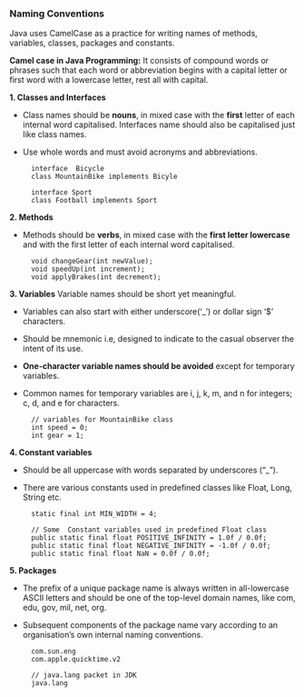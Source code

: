 <h3>Naming Conventions</h3>

Java uses CamelCase as a practice for writing names of methods, variables, classes, packages and constants.

<b>Camel case in Java Programming:</b> It consists of compound words or phrases such that each word or abbreviation begins with a capital letter or first word with a lowercase letter, rest all with capital.

<b>1. Classes and Interfaces </b>
* Class names should be <b>nouns</b>, in mixed case with the <b>first</b> letter of each internal word capitalised. Interfaces name should also be capitalised just like class names. 
* Use whole words and must avoid acronyms and abbreviations.

        interface  Bicycle
        class MountainBike implements Bicyle
        
        interface Sport
        class Football implements Sport

<b>2. Methods</b>
* Methods should be <b>verbs</b>, in mixed case with the <b>first letter lowercase</b> and with the first letter of each internal word capitalised.

        void changeGear(int newValue);
        void speedUp(int increment);
        void applyBrakes(int decrement);

<b>3. Variables</b> Variable names should be short yet meaningful.
* Variables can also start with either underscore(‘_’) or dollar sign ‘$’ characters.
* Should be mnemonic i.e, designed to indicate to the casual observer the intent of its use.
* <b>One-character variable names should be avoided</b> except for temporary variables.
* Common names for temporary variables are i, j, k, m, and n for integers; c, d, and e for characters.

        // variables for MountainBike class
        int speed = 0;
        int gear = 1;

<b>4. Constant variables</b>
* Should be all uppercase with words separated by underscores (“_”).
* There are various constants used in predefined classes like Float, Long, String etc.

        static final int MIN_WIDTH = 4;
        
        // Some  Constant variables used in predefined Float class
        public static final float POSITIVE_INFINITY = 1.0f / 0.0f;
        public static final float NEGATIVE_INFINITY = -1.0f / 0.0f;
        public static final float NaN = 0.0f / 0.0f;

<b>5. Packages</b>
* The prefix of a unique package name is always written in all-lowercase ASCII letters and should be one of the top-level domain names, like com, edu, gov, mil, net, org.
* Subsequent components of the package name vary according to an organisation’s own internal naming conventions.

        com.sun.eng
        com.apple.quicktime.v2
        
        // java.lang packet in JDK
        java.lang

